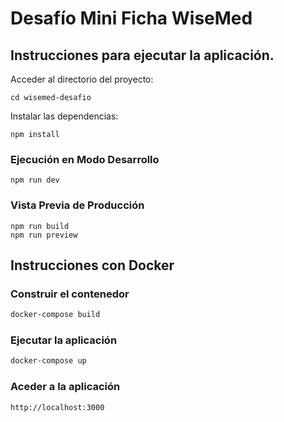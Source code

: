 # Desafío Mini Ficha WiseMed

## Instrucciones para ejecutar la aplicación.

Acceder al directorio del proyecto:

    cd wisemed-desafio

Instalar las dependencias:

    npm install

### Ejecución en Modo Desarrollo

    npm run dev

### Vista Previa de Producción

    npm run build
    npm run preview


## Instrucciones con Docker

### Construir el contenedor
```bash
docker-compose build
```

### Ejecutar la aplicación

```bash
docker-compose up
```

### Aceder a la aplicación
```
http://localhost:3000
```